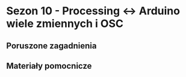 
# Sezon 10 - Processing <-> Arduino wiele zmiennych i OSC

## Poruszone zagadnienia


## Materiały pomocnicze

